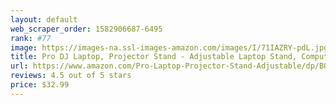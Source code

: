 ```yaml
---
layout: default 
﻿web_scraper_order: 1582906687-6495
rank: #77
image: https://images-na.ssl-images-amazon.com/images/I/71IAZRY-pdL.jpg
title: Pro DJ Laptop, Projector Stand - Adjustable Laptop Stand, Computer DJ Equipment Studio Stand…
url: https://www.amazon.com/Pro-Laptop-Projector-Stand-Adjustable/dp/B003GEKXRM/ref=zg_mw_musical-instruments_77?_encoding=UTF8&psc=1&refRID=RA0A6WJ8XR76W6MNNJHV
reviews: 4.5 out of 5 stars
price: $32.99 
---
```

